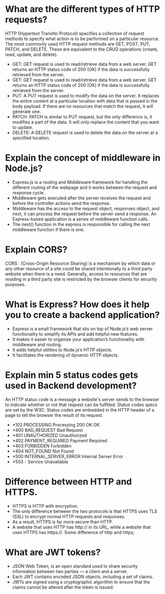 <h1>What are the different types of HTTP requests?</h1>
<p>HTTP (Hypertext Transfer Protocol) specifies a collection of request methods to specify what action is to be performed on a particular resource. 
The most commonly used HTTP request methods are GET, POST, PUT, PATCH, and DELETE. These are equivalent to the CRUD operations (create, read, update, and delete). </p>
<ul>
<li>GET: GET request is used to read/retrieve data from a web server.
GET returns an HTTP status code of 200 (OK) if the data is successfully retrieved from the server.</li>
<li>GET: GET request is used to read/retrieve data from a web server. 
GET returns an HTTP status code of 200 (OK) if the data is successfully retrieved from the server.</li>
<li>PUT: A PUT request is used to modify the data on the server. It replaces the entire content at a particular location with data that is passed in the body payload.
If there are no resources that match the request, it will generate one.</li>
<li>PATCH: PATCH is similar to PUT request, but the only difference is, it modifies a part of the data. 
It will only replace the content that you want to update.</li>
<li>DELETE: A DELETE request is used to delete the data on the server at a specified location.</li>
</ul>
<h1>Explain the concept of middleware in Node.js?</h1>
<ul>
<li>Express.js is a routing and Middleware framework for handling the different routing of the webpage and it works between the request and response cycle.</li>
<li>Middleware gets executed after the server receives the request and before the controller actions send the response.</li>
<li>Middleware has the access to the request object, responses object, and next, it can process the request before the server send a response. An Express-based application is a series of middleware function calls.</li>
<li>The next() function in the express is responsible for calling the next middleware function if there is one.</li>
</ul>
<h1>Explain CORS?</h1>
<p>CORS : (Cross-Origin Resource Sharing) is a mechanism by which data or any other resource of a site could be shared intentionally to a third party website when there is a need. 
Generally, access to resources that are residing in a third party site is restricted by the browser clients for security purposes.</p>
<h1>What is Express? How does it help you to create a backend application?</h1>
<ul>
<li> Express is a small framework that sits on top of Node.js’s web server functionality to simplify its APIs and add helpful new features.</li>
<li>It makes it easier to organize your application’s functionality with middleware and routing.</li>
<li>It adds helpful utilities to Node.js’s HTTP objects.</li>
<li>It facilitates the rendering of dynamic HTTP objects.</li>
</ul>
<h1>Explain min 5 status codes gets used in Backend development?</h1>
<p>An HTTP status code is a message a website's server sends to the browser to indicate whether or not that request can be fulfilled. Status codes specs are set by the W3C. Status codes are embedded in the HTTP header of a page to tell the browser the result of its request. </p>
<ul>
<li>*102 PROCESSING Processing 200 OK OK </li>
<li>*400 BAD_REQUEST Bad Request </li>
<li>*401 UNAUTHORIZED Unauthorized </li>
<li>*402 PAYMENT_REQUIRED Payment Required </li>
<li>*403 FORBIDDEN Forbidden</li>
<li>*404 NOT_FOUND Not Found</li>
<li>*500 INTERNAL_SERVER_ERROR Internal Server Error</li>
<li>*503 - Service Unavailable</li>
</ul>
<h1>Difference between HTTP and HTTPS.</h1>
<ul>
<li>HTTPS is HTTP with encryption. </li>
<li>The only difference between the two protocols is that HTTPS uses TLS (SSL) to encrypt normal HTTP requests and responses.</li>
<li>As a result, HTTPS is far more secure than HTTP.</li>
<li>A website that uses HTTP has http:// in its URL, while a website that uses HTTPS has https://. Some difference of http and https;</li>
</ul>
<h1>What are JWT tokens?</h1>
<ul>
<li> JSON Web Token, is an open standard used to share security information between two parties — a client and a server. </li>
<li>Each JWT contains encoded JSON objects, including a set of claims.</li>
<li>JWTs are signed using a cryptographic algorithm to ensure that the claims cannot be altered after the token is issued.</li>
</ul>
